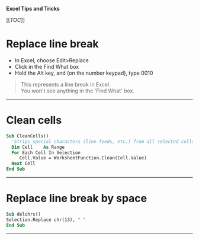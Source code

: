 **Excel Tips and Tricks**

[[_TOC_]]

# Replace line break
- In Excel, choose Edit>Replace
- Click in the Find What box
- Hold the Alt key, and (on the number keypad), type 0010
> This represents a line break in Excel.\
> You won't see anything in the 'Find What' box.

----------------------------------------------

# Clean cells
```vb
Sub CleanCells()
  'Strips special characters (line feeds, etc.) from all selected cells
  Dim Cell    As Range
  For Each Cell In Selection
     Cell.Value = WorksheetFunction.Clean(Cell.Value)
  Next Cell
End Sub
```

----------------------------------------------

# Replace line break by space
```vb
Sub delchrs()
Selection.Replace chr(13), " "
End Sub
```

----------------------------------------------

